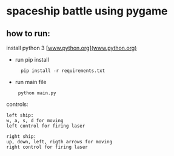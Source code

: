 # spaceship battle using pygame

## how to run:

install python 3 [www.python.org](www.python.org)

- run pip install

        pip install -r requirements.txt

- run main file

	   python main.py
       
       
controls:
    
    left ship:
    w, a, s, d for moving
    left control for firing laser
    
    right ship:
    up, down, left, rigth arrows for moving
    right control for firing laser
    